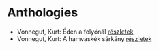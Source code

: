 # Anthologies

- Vonnegut, Kurt: Éden a folyónál [részletek](_details/Vonnegut%2C%20Kurt.md#id_1624)
- Vonnegut, Kurt: A hamvaskék sárkány [részletek](_details/Vonnegut%2C%20Kurt.md#id_1701)